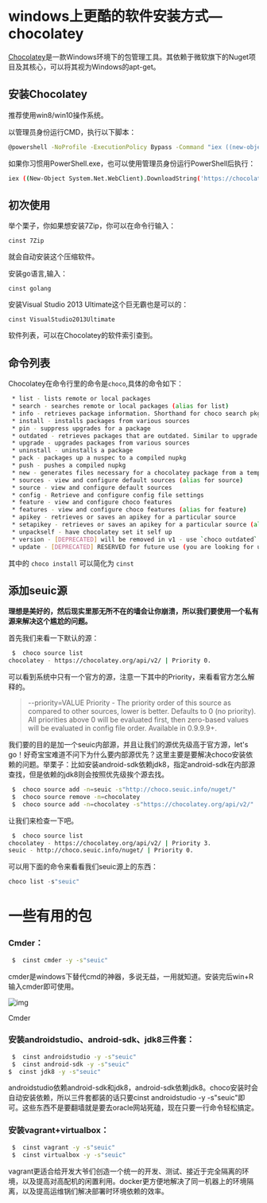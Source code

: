 # windows上更酷的软件安装方式—chocolatey

[Chocolatey](https://link.jianshu.com/?t=https%3A%2F%2Fchocolatey.org%2F)是一款Windows环境下的包管理工具。其依赖于微软旗下的Nuget项目及其核心，可以将其视为Windows的apt-get。

## 安装Chocolatey

推荐使用win8/win10操作系统。

以管理员身份运行CMD，执行以下脚本：



```sh
@powershell -NoProfile -ExecutionPolicy Bypass -Command "iex ((new-object net.webclient).DownloadString('https://chocolatey.org/install.ps1'))" && SET PATH=%PATH%;%ALLUSERSPROFILE%\chocolatey\bin
```

如果你习惯用PowerShell.exe，也可以使用管理员身份运行PowerShell后执行：



```sh
iex ((New-Object System.Net.WebClient).DownloadString('https://chocolatey.org/install.ps1'))
```

## 初次使用

举个栗子，你如果想安装7Zip，你可以在命令行输入：



```undefined
cinst 7Zip
```

就会自动安装这个压缩软件。

安装go语言,输入：



```undefined
cinst golang
```

安装Visual Studio 2013 Ultimate这个巨无霸也是可以的：



```undefined
cinst VisualStudio2013Ultimate
```

软件列表，可以在Chocolatey的软件索引查到。

## 命令列表

Chocolatey在命令行里的命令是`choco`,具体的命令如下：



```sh
 * list - lists remote or local packages
 * search - searches remote or local packages (alias for list)
 * info - retrieves package information. Shorthand for choco search pkgname --exact --verbose
 * install - installs packages from various sources
 * pin - suppress upgrades for a package
 * outdated - retrieves packages that are outdated. Similar to upgrade all --noop
 * upgrade - upgrades packages from various sources
 * uninstall - uninstalls a package
 * pack - packages up a nuspec to a compiled nupkg
 * push - pushes a compiled nupkg
 * new - generates files necessary for a chocolatey package from a template
 * sources - view and configure default sources (alias for source)
 * source - view and configure default sources
 * config - Retrieve and configure config file settings
 * feature - view and configure choco features
 * features - view and configure choco features (alias for feature)
 * apikey - retrieves or saves an apikey for a particular source
 * setapikey - retrieves or saves an apikey for a particular source (alias for apikey)
 * unpackself - have chocolatey set it self up
 * version - [DEPRECATED] will be removed in v1 - use `choco outdated` or `cup <pkg|all> -whatif` instead
 * update - [DEPRECATED] RESERVED for future use (you are looking for upgrade, these are not the droids you are looking for)
```

其中的 `choco install` 可以简化为 `cinst`

## 添加seuic源

**理想是美好的，然后现实里那无所不在的墙会让你崩溃，所以我们要使用一个私有源来解决这个尴尬的问题。**

首先我们来看一下默认的源：



```sh
 $  choco source list
chocolatey - https://chocolatey.org/api/v2/ | Priority 0.
```

可以看到系统中只有一个官方的源，注意一下其中的Priority，来看看官方怎么解释的。

> --priority=VALUE
> Priority - The priority order of this source as compared to other
> sources, lower is better. Defaults to 0 (no priority). All priorities
> above 0 will be evaluated first, then zero-based values will be
> evaluated in config file order. Available in 0.9.9.9+.

我们要的目的是加一个seuic内部源，并且让我们的源优先级高于官方源，let's go！好奇宝宝难道不问下为什么要内部源优先？这里主要是要解决choco安装依赖的问题。举栗子：比如安装android-sdk依赖jdk8，指定android-sdk在内部源查找，但是依赖的jdk8则会按照优先级挨个源去找。



```sh
 $  choco source add -n=seuic -s"http://choco.seuic.info/nuget/" 
 $  choco source remove -n=chocolatey
 $  choco source add -n=chocolatey -s"https://chocolatey.org/api/v2/"  --priority=3
```

让我们来检查一下吧。



```sh
 $  choco source list
chocolatey - https://chocolatey.org/api/v2/ | Priority 3.
seuic - http://choco.seuic.info/nuget/ | Priority 0.
```

可以用下面的命令来看看我们seuic源上的东西：



```cpp
choco list -s"seuic"
```

# 一些有用的包

### Cmder：



```sh
 $  cinst cmder -y -s"seuic"
```

cmder是windows下替代cmd的神器，多说无益，一用就知道。安装完后win+R输入cmder即可使用。



![img](https://upload-images.jianshu.io/upload_images/47177-9ccc2f2c295ac9dd.jpg?imageMogr2/auto-orient/strip|imageView2/2/w/909/format/webp)

Cmder

### 安装androidstudio、android-sdk、jdk8三件套：



```sh
 $  cinst androidstudio -y -s"seuic"
 $  cinst android-sdk -y -s"seuic"
$  cinst jdk8 -y -s"seuic"
```

androidstudio依赖android-sdk和jdk8，android-sdk依赖jdk8。choco安装时会自动安装依赖，所以三件套都装的话只要cinst androidstudio -y -s"seuic"即可。这些东西不是要翻墙就是要去oracle网站死磕，现在只要一行命令轻松搞定。

### 安装vagrant+virtualbox：



```sh
 $  cinst vagrant -y -s"seuic"
 $  cinst virtualbox -y -s"seuic"
```

vagrant更适合给开发大爷们创造一个统一的开发、测试、接近于完全隔离的环境，以及提高对高配机的闲置利用。docker更方便地解决了同一机器上的环境隔离，以及提高运维锅们解决部署时环境依赖的效率。